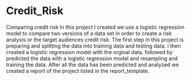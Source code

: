 # Credit_Risk
Comparing credit risk
In this project I created we use a logistic regression model to compare two versions of a data set in order to create a risk analysis or the target audiences credit risk.
The first step in this project is preparing and splitting the data into training data and testing data.
I then created a logistic regression model with the orginal data, followed by predicted the data with a logistic regression model and resampling and training the data.
After all the data has been predicted and analyzed we created a report of the project listed in the report_template.
